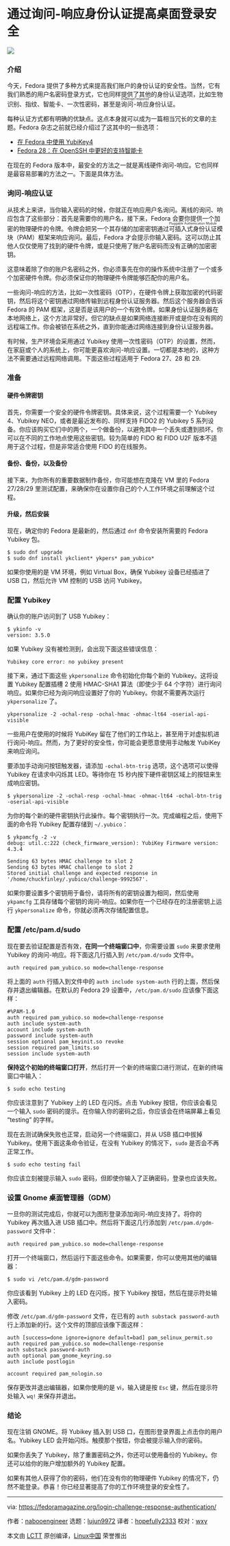通过询问-响应身份认证提高桌面登录安全
======

![](https://fedoramagazine.org/wp-content/uploads/2018/10/challenge-response-816x345.png)

### 介绍

今天，Fedora 提供了多种方式来提高我们账户的身份认证的安全性。当然，它有我们熟悉的用户名密码登录方式，它也同样提供了其他的身份认证选项，比如生物识别、指纹、智能卡、一次性密码，甚至是<ruby>询问-响应<rt>challenge-response</rt></ruby>身份认证。

每种认证方式都有明确的优缺点。这点本身就可以成为一篇相当冗长的文章的主题。Fedora 杂志之前就已经介绍过了这其中的一些选项：

- [在 Fedora 中使用 YubiKey4][1]
- [Fedora 28：在 OpenSSH 中更好的支持智能卡][2]

在现在的 Fedora 版本中，最安全的方法之一就是离线硬件询问-响应。它也同样是最容易部署的方法之一。下面是具体方法。

### 询问-响应认证

从技术上来讲，当你输入密码的时候，你就正在响应用户名询问。离线的询问、响应包含了这些部分：首先是需要你的用户名，接下来，Fedora 会要你提供一个加密的物理硬件的令牌。令牌会把另一个其存储的加密密钥通过<ruby>可插入式身份认证<rt>Pluggable Authentication Module</rt></ruby>模块（PAM）框架来响应询问。最后，Fedora 才会提示你输入密码。这可以防止其他人仅仅使用了找到的硬件令牌，或是只使用了账户名密码而没有正确的加密密钥。

这意味着除了你的账户名密码之外，你必须事先在你的操作系统中注册了一个或多个加密硬件令牌。你必须保证你的物理硬件令牌能够匹配你的用户名。

一些询问-响应的方法，比如一次性密码（OTP），在硬件令牌上获取加密的代码密钥，然后将这个密钥通过网络传输到远程身份认证服务器。然后这个服务器会告诉 Fedora 的 PAM 框架，这是否是该用户的一个有效令牌。如果身份认证服务器在本地网络上，这个方法非常好。但它的缺点是如果网络连接断开或是你在没有网的远程端工作。你会被锁在系统之外，直到你能通过网络连接到身份认证服务器。

有时候，生产环境会采用通过 Yubikey 使用一次性密码（OTP）的设置，然而，在家庭或个人的系统上，你可能更喜欢询问-响应设置。一切都是本地的，这种方法不需要通过远程网络调用。下面这些过程适用于 Fedora 27、28 和 29.

### 准备

#### 硬件令牌密钥

首先，你需要一个安全的硬件令牌密钥。具体来说，这个过程需要一个 Yubikey 4、Yubikey NEO，或者是最近发布的、同样支持 FIDO2 的 Yubikey 5 系列设备。你应该购买它们中的两个，一个做备份，以避免其中一个丢失或遭到损坏。你可以在不同的工作地点使用这些密钥。较为简单的 FIDO 和 FIDO U2F 版本不适用于这个过程，但是非常适合使用 FIDO 的在线服务。

#### 备份、备份，以及备份

接下来，为你所有的重要数据制作备份，你可能想在克隆在 VM 里的 Fedora 27/28/29 里测试配置，来确保你在设置你自己的个人工作环境之前理解这个过程。

#### 升级，然后安装

现在，确定你的 Fedora 是最新的，然后通过 `dnf` 命令安装所需要的 Fedora Yubikey 包。

```
$ sudo dnf upgrade
$ sudo dnf install ykclient* ykpers* pam_yubico*
```

如果你使用的是 VM 环境，例如 Virtual Box，确保 Yubikey 设备已经插进了 USB 口，然后允许 VM 控制的 USB 访问 Yubikey。

### 配置 Yubikey 

确认你的账户访问到了 USB Yubikey：

```
$ ykinfo -v
version: 3.5.0
```

如果 Yubikey 没有被检测到，会出现下面这些错误信息：

```
Yubikey core error: no yubikey present
```

接下来，通过下面这些 `ykpersonalize` 命令初始化你每个新的 Yubikey。这将设置 Yubikey 配置插槽 2 使用 HMAC-SHA1 算法（即使少于 64 个字符）进行询问响应。如果你已经为询问响应设置好了你的 Yubikey。你就不需要再次运行 `ykpersonalize` 了。

```
ykpersonalize -2 -ochal-resp -ochal-hmac -ohmac-lt64 -oserial-api-visible
```

一些用户在使用的时候将 YubiKey 留在了他们的工作站上，甚至用于对虚拟机进行询问-响应。然而，为了更好的安全性，你可能会更愿意使用手动触发 YubiKey 来响应询问。

要添加手动询问按钮触发器，请添加 `-ochal-btn-trig` 选项，这个选项可以使得 Yubikey 在请求中闪烁其 LED。等待你在 15 秒内按下硬件密钥区域上的按钮来生成响应密钥。

```
$ ykpersonalize -2 -ochal-resp -ochal-hmac -ohmac-lt64 -ochal-btn-trig -oserial-api-visible
```

为你的每个新的硬件密钥执行此操作。每个密钥执行一次。完成编程之后，使用下面的命令将 Yubikey 配置存储到 `~/.yubico`：

```
$ ykpamcfg -2 -v
debug: util.c:222 (check_firmware_version): YubiKey Firmware version: 4.3.4

Sending 63 bytes HMAC challenge to slot 2
Sending 63 bytes HMAC challenge to slot 2
Stored initial challenge and expected response in '/home/chuckfinley/.yubico/challenge-9992567'.
```

如果你要设置多个密钥用于备份，请将所有的密钥设置为相同，然后使用 `ykpamcfg` 工具存储每个密钥的询问-响应。如果你在一个已经存在的注册密钥上运行 `ykpersonalize` 命令，你就必须再次存储配置信息。

### 配置 /etc/pam.d/sudo

现在要去验证配置是否有效，**在同一个终端窗口中**，你需要设置 `sudo` 来要求使用 Yubikey 的询问-响应。将下面这几行插入到 `/etc/pam.d/sudo` 文件中。

```
auth required pam_yubico.so mode=challenge-response
```

将上面的 `auth` 行插入到文件中的 `auth include system-auth` 行的上面，然后保存并退出编辑器。在默认的 Fedora 29 设置中，`/etc/pam.d/sudo` 应该像下面这样：

```
#%PAM-1.0
auth required pam_yubico.so mode=challenge-response
auth include system-auth
account include system-auth
password include system-auth
session optional pam_keyinit.so revoke
session required pam_limits.so
session include system-auth
```

**保持这个初始的终端窗口打开**，然后打开一个新的终端窗口进行测试，在新的终端窗口中输入：

```
$ sudo echo testing
```

你应该注意到了 Yubikey 上的 LED 在闪烁。点击 Yubikey 按钮，你应该会看见一个输入 `sudo` 密码的提示。在你输入你的密码之后，你应该会在终端屏幕上看见 “testing” 的字样。

现在去测试确保失败也正常，启动另一个终端窗口，并从 USB 插口中拔掉 Yubikey。使用下面这条命令验证，在没有 Yubikey 的情况下，`sudo` 是否会不再正常工作。

```
$ sudo echo testing fail
```

你应该立刻被提示输入 `sudo` 密码，但即使你输入了正确密码，登录也应该失败。

### 设置 Gnome 桌面管理器（GDM）

一旦你的测试完成后，你就可以为图形登录添加询问-响应支持了。将你的 Yubikey 再次插入进 USB 插口中。然后将下面这几行添加到 `/etc/pam.d/gdm-password` 文件中：

```
auth required pam_yubico.so mode=challenge-response
```

打开一个终端窗口，然后运行下面这些命令。如果需要，你可以使用其他的编辑器：

```
$ sudo vi /etc/pam.d/gdm-password
```

你应该看到 Yubikey 上的 LED 在闪烁，按下 Yubikey 按钮，然后在提示符处输入密码。

修改 `/etc/pam.d/gdm-password` 文件，在已有的 `auth substack password-auth` 行上添加新的行。这个文件的顶部应该像下面这样：

```
auth [success=done ignore=ignore default=bad] pam_selinux_permit.so
auth required pam_yubico.so mode=challenge-response
auth substack password-auth
auth optional pam_gnome_keyring.so
auth include postlogin

account required pam_nologin.so
```

保存更改并退出编辑器，如果你使用的是 vi，输入键是按 `Esc` 键，然后在提示符处输入 `wq!` 来保存并退出。

### 结论

现在注销 GNOME。将 Yubikey 插入到 USB 口，在图形登录界面上点击你的用户名。Yubikey LED 会开始闪烁。触摸那个按钮，你会被提示输入你的密码。

如果你丢失了 Yubikey，除了重置密码之外，你还可以使用备份的 Yubikey。你还可以给你的账户增加额外的 Yubikey 配置。

如果有其他人获得了你的密码，他们在没有你的物理硬件 Yubikey 的情况下，仍然不能登录。恭喜！你已经显著提高了你的工作环境登录的安全性了。

--------------------------------------------------------------------------------

via: https://fedoramagazine.org/login-challenge-response-authentication/

作者：[nabooengineer][a]
选题：[lujun9972][b]
译者：[hopefully2333](https://github.com/hopefully2333)
校对：[wxy](https://github.com/wxy)

本文由 [LCTT](https://github.com/LCTT/TranslateProject) 原创编译，[Linux中国](https://linux.cn/) 荣誉推出

[a]: https://fedoramagazine.org/author/nabooengineer/
[b]: https://github.com/lujun9972
[1]: https://fedoramagazine.org/using-the-yubikey4-with-fedora/
[2]: https://fedoramagazine.org/fedora-28-better-smart-card-support-openssh/

